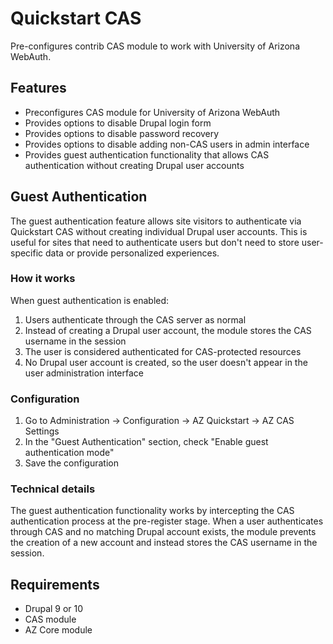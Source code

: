 # Quickstart CAS

Pre-configures contrib CAS module to work with University of Arizona WebAuth.

## Features

- Preconfigures CAS module for University of Arizona WebAuth
- Provides options to disable Drupal login form
- Provides options to disable password recovery
- Provides options to disable adding non-CAS users in admin interface
- Provides guest authentication functionality that allows CAS authentication without creating Drupal user accounts

## Guest Authentication

The guest authentication feature allows site visitors to authenticate via Quickstart CAS without creating individual Drupal user accounts. This is useful for sites that need to authenticate users but don't need to store user-specific data or provide personalized experiences.

### How it works

When guest authentication is enabled:

1. Users authenticate through the CAS server as normal
2. Instead of creating a Drupal user account, the module stores the CAS username in the session
3. The user is considered authenticated for CAS-protected resources
4. No Drupal user account is created, so the user doesn't appear in the user administration interface

### Configuration

1. Go to Administration → Configuration → AZ Quickstart → AZ CAS Settings
2. In the "Guest Authentication" section, check "Enable guest authentication mode"
3. Save the configuration

### Technical details

The guest authentication functionality works by intercepting the CAS authentication process at the pre-register stage. When a user authenticates through CAS and no matching Drupal account exists, the module prevents the creation of a new account and instead stores the CAS username in the session.

## Requirements

- Drupal 9 or 10
- CAS module
- AZ Core module